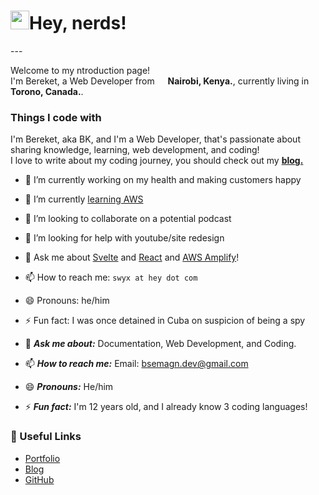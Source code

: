 <h1><img src="https://emojis.slackmojis.com/emojis/images/1531849430/4246/blob-sunglasses.gif?1531849430" width= "30">Hey, nerds!</h1>
---

<p>Welcome to my ntroduction page!</br> I'm Bereket, a Web Developer from <img src="https://encrypted-tbn0.gstatic.com/images?q=tbn%3AANd9GcThgzf99uwyf1uCXCle6B2CBwCVvvhCfXftYw&usqp=CAU" width="13"/> <b>Nairobi, Kenya.</b>, currently living in <img src="https://www.pinclipart.com/picdir/big/375-3753907_brought-to-you-by-canada-flag-png-icon.png" width="13"/> <b>Torono, Canada.</b>. </p>
<h3>Things I code with</h3>

I'm Bereket, aka BK, and I'm a Web Developer, that's passionate about sharing knowledge, learning, web development, and coding! <br>
I love to write about my coding journey, you should check out my [**blog.**](https://bereketsemagn.tk/blog)

- 🔭 I’m currently working on my health and making customers happy
- 🌱 I’m currently [learning AWS](https://www.swyx.io/writing/hello-aws/)
- 👯 I’m looking to collaborate on a potential podcast
- 🤔 I’m looking for help with youtube/site redesign
- 💬 Ask me about [Svelte](https://www.swyx.io/writing/svelte-why/) and [React](https://www.swyx.io/speaking/react-hooks/) and [AWS Amplify](https://www.swyx.io/writing/hello-aws)!
- 📫 How to reach me: `swyx at hey dot com`
- 😄 Pronouns: he/him
- ⚡ Fun fact: I was once detained in Cuba on suspicion of being a spy

- 💬 ***Ask me about:*** Documentation, Web Development, and Coding.
- 📫 ***How to reach me:*** Email: bsemagn.dev@gmail.com
- 😄 ***Pronouns:*** He/him
- ⚡ ***Fun fact:*** I'm 12 years old, and I already know 3 coding languages!

### 💙 Useful Links

- [Portfolio](https://bereketsemagn.tk/)
- [Blog](https://bereketsemagn.tk/blog)
- [GitHub](https://github.com/bereketsemagn)
